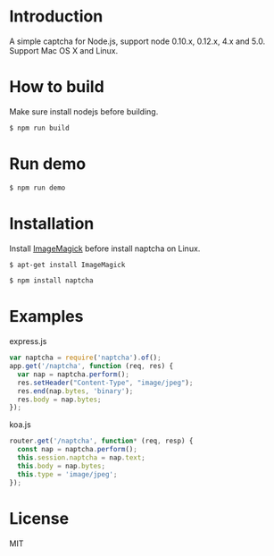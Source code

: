 # Introduction
A simple captcha for Node.js, support node 0.10.x, 0.12.x, 4.x and 5.0. Support Mac OS X and Linux.

# How to build
Make sure install nodejs before building.
``` bash
$ npm run build
```

# Run demo
``` bash
$ npm run demo
```

# Installation
Install [ImageMagick](http://www.imagemagick.org/script/index.php) before install naptcha on Linux.

``` bash
$ apt-get install ImageMagick
```

``` bash
$ npm install naptcha
```

# Examples
express.js

``` javascript
var naptcha = require('naptcha').of();
app.get('/naptcha', function (req, res) {
  var nap = naptcha.perform();
  res.setHeader("Content-Type", "image/jpeg");
  res.end(nap.bytes, 'binary');
  res.body = nap.bytes;
});
```

koa.js

``` javascript
router.get('/naptcha', function* (req, resp) {
  const nap = naptcha.perform();
  this.session.naptcha = nap.text;
  this.body = nap.bytes;
  this.type = 'image/jpeg';
});
```

# License
MIT
